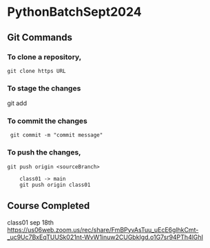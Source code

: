 # PythonBatchSept2024

## Git Commands

### To clone a repository,
    git clone https URL 
### To stage the changes 
   git add <filename>

### To commit the changes 
     git commit -m "commit message"


### To push the changes,
    git push origin <sourceBranch>

        class01 -> main 
        git push origin class01


## Course Completed

class01 sep 18th https://us06web.zoom.us/rec/share/FmBPyvAsTuu_uEcE6glhkCmt-_uc9Uc7BxEqTUUSk021nt-WvW1inuw2CUGbkIgd.o1G7sr94PTh4lGhI




